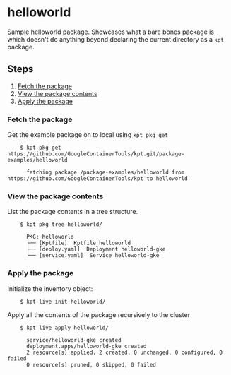 # helloworld

Sample helloworld package. Showcases what a bare bones package is which
doesn't do anything beyond declaring the current directory as a `kpt` package.

## Steps

1. [Fetch the package](#fetch-the-package)
2. [View the package contents](#view-the-package-contents)
3. [Apply the package](#apply-the-package)

### Fetch the package

Get the example package on to local using `kpt pkg get`

```shell
    $ kpt pkg get https://github.com/GoogleContainerTools/kpt.git/package-examples/helloworld

      fetching package /package-examples/helloworld from https://github.com/GoogleContainerTools/kpt to helloworld
```

### View the package contents

List the package contents in a tree structure.

```shell
    $ kpt pkg tree helloworld/

      PKG: helloworld
      ├── [Kptfile]  Kptfile helloworld
      ├── [deploy.yaml]  Deployment helloworld-gke
      └── [service.yaml]  Service helloworld-gke
```

### Apply the package

Initialize the inventory object:

```shell
    $ kpt live init helloworld/
```

Apply all the contents of the package recursively to the cluster

```shell
    $ kpt live apply helloworld/

      service/helloworld-gke created
      deployment.apps/helloworld-gke created
      2 resource(s) applied. 2 created, 0 unchanged, 0 configured, 0 failed
      0 resource(s) pruned, 0 skipped, 0 failed
```